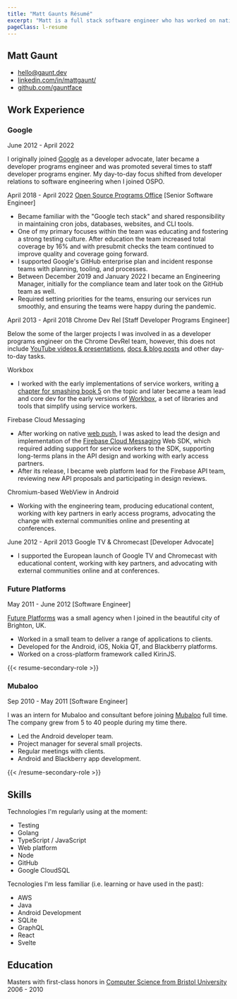 ```yaml
---
title: "Matt Gaunts Résumé"
excerpt: "Matt is a full stack software engineer who has worked on native mobile apps, the web and led engineering teams at Google."
pageClass: l-resume
---
```


<section class="c-resume-heading">
    <h1 class="c-resume-heading__title">Matt Gaunt</h1>
    <ul class="c-resume-heading__links">
    <li><a href="mailto:hello@gaunt.dev">hello@gaunt.dev</a></li>
    <li><a href="https://www.linkedin.com/in/mattgaunt/">linkedin.com/in/mattgaunt/</a></li>
    <li><a href="https://github.com/gauntface">github.com/gauntface</a></li>
    </ul>
</section>

## Work Experience

### Google

<div class="c-job-subtitle">June 2012 - April 2022</div>

I originally joined [Google](https://careers.google.com/) as a developer advocate, later became a developer
programs engineer and was promoted several times to staff developer programs enginer. My
day-to-day focus shifted from
developer relations to software engineering when I joined OSPO.

<div class="c-job-role">April 2018 - April 2022 <a href="https://opensource.google/">Open Source Programs Office</a> [Senior Software Engineer]</div>

- Became familiar with the "Google tech stack" and shared responsibility in maintaining cron jobs, databases,
websites, and CLI tools.
- One of my primary focuses within the team was educating and fostering a strong testing culture. After education the team increased total coverage by 16% and with presubmit checks the team continued
to improve quality and coverage going forward.
- I supported Google's GitHub enterprise plan and incident response teams with planning, tooling, and processes.
- Between December 2019 and January 2022 I became an Engineering Manager, initially for the compliance team and later took on the GitHub team as well.
- Required setting priorities for the teams, ensuring our services run smoothly, and ensuring the teams were happy during the pandemic.

<div class="c-job-role">April 2013 - April 2018 Chrome Dev Rel [Staff Developer Programs Engineer]</div>

Below the some of the larger projects I was involved in as a developer programs engineer on the Chrome DevRel team, however, this does not include [YouTube videos & presentations](https://www.youtube.com/playlist?list=PLo4WeLIpjn15yye0FCQRy47YjrrCTh99s), [docs & blog posts](https://web.dev/authors/mattgaunt/) and other day-to-day tasks.

<div class="c-job-role__section">Workbox</div>

- I worked with the early implementations of service workers, writing
[a chapter for smashing book 5](https://shop.smashingmagazine.com/products/smashing-book-5-real-life-responsive-web-design)
on the topic and later became a team lead and core dev for the early
versions of [Workbox](https://developers.google.com/web/tools/workbox), a set of
libraries and tools that simplify using service workers.

<div class="c-job-role__section">Firebase Cloud Messaging</div>

- After working on native
[web push](https://w3c.github.io/push-api/#acknowledgements), I was asked to
lead the design and implementation of the
[Firebase Cloud Messaging](https://firebase.google.com/products/cloud-messaging)
Web SDK, which required adding support for service workers to the SDK, supporting
long-terms plans in the API design and working with early access partners.
- After its release, I became web platform lead for the Firebase API team, reviewing new API proposals and participating in design reviews.

<div class="c-job-role__section">Chromium-based WebView in Android</div>

- Working with the engineering team, producing educational content, working with key partners
in early access programs, advocating the change with external communities online and presenting at
conferences.

<div class="c-job-role">June 2012 - April 2013 Google TV & Chromecast [Developer Advocate]</div>

- I supported the European launch of Google TV and Chromecast with educational
content, working with key partners, and advocating with external communities online and at
conferences.

### Future Platforms

<div class="c-job-subtitle">May 2011 - June 2012 [Software Engineer]</div>

[Future Platforms](https://www.futureplatforms.com/) was a small agency
when I joined in the beautiful city of Brighton, UK.

- Worked in a small team to deliver a range of applications to clients.
- Developed for the Android, iOS, Nokia QT, and Blackberry platforms.
- Worked on a cross-platform framework called KirinJS.

{{< resume-secondary-role >}}

### Mubaloo

<div class="c-job-subtitle">Sep 2010 - May 2011 [Software Engineer]</div>

I was an intern for Mubaloo and consultant before joining
[Mubaloo](https://twitter.com/mubaloo) full time. The company grew from 5 to 40 people during my time there.

- Led the Android developer team.
- Project manager for several small projects.
- Regular meetings with clients.
- Android and Blackberry app development.

{{< /resume-secondary-role >}}

## Skills

Technologies I'm regularly using at the moment:

<ul class="c-resume-col-list">
<li>Testing</li>
<li>Golang</li>
<li>TypeScript / JavaScript</li>
<li>Web platform</li>
<li>Node</li>
<li>GitHub</li>
<li>Google CloudSQL</li>
</ul>

Tecnologies I'm less familiar (i.e. learning or have used in the past):

<ul class="c-resume-col-list">
<li>AWS</li>
<li>Java</li>
<li>Android Development</li>
<li>SQLite</li>
<li>GraphQL</li>
<li>React</li>
<li>Svelte</li>
</ul>

## Education

Masters with first-class honors in [Computer Science from Bristol University](http://www.cs.bris.ac.uk/) 2006 - 2010